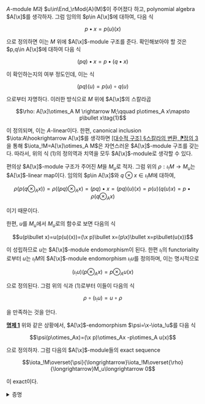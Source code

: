 
$A$-module $M$과 $u\in\End_\rMod{A}(M)$이 주어졌다 하고, polynomial algebra $A[\x]$를 생각하자. 그럼 임의의 $p\in A[\x]$에 대하여, 다음 식

$$p\bullet x=p(u)(x)$$

으로 정의하면 이는 $M$ 위에 $A[\x]$-module 구조를 준다. 확인해보아야 할 것은 $p,q\in A[\x]$에 대하여 다음 식

$$(pq)\bullet x=p\bullet(q\bullet x)$$

이 확인하는지의 여부 정도인데, 이는 식 

$$(pq)(u)=p(u)\circ q(u)$$

으로부터 자명하다. 이러한 방식으로 $M$ 위에 $A[\x]$의 스칼라곱

$$\rho: A[\x]\otimes_A M \rightarrow M;\qquad p\otimes_A x\mapsto p\bullet x\tag{1}$$

이 정의되며, 이는 $A$-linear이다. 한편, canonical inclusion $\iota:A\hookrightarrow A[\x]$를 생각하면 [\[대수적 구조\] §스칼라의 변환, ⁋정의 3](/ko/math/algebraic_structures/change_of_base_ring#def3)을 통해 $\iota_!M=A[\x]\otimes_A M$은 자연스러운 $A[\x]$-module 구조를 갖는다. 따라서, 위의 식 (1)의 정의역과 치역을 모두 $A[\x]$-module로 생각할 수 있다. 

편의상 $A[\x]$-module 구조가 주어진 $M$을 $M_u$로 적자. 그럼 위의 $\rho:\iota_!M\rightarrow M_u$는 $A[\x]$-linear map이다. 임의의 $p\in A[\x]$와 $q\otimes x\in \iota_!M$에 대하여,

$$\rho(p(q\otimes_Ax))=\rho((pq)\otimes_Ax)=(pq)\bullet x=(pq)(u)(x)=p(u)(q(u)x)=p\bullet\rho(q\otimes_Ax)$$

이기 때문이다. 

한편, $u$를 $M_u$에서 $M_u$로의 함수로 보면 다음의 식

$$u(p\bullet x)=u(p(u)(x))=(\x p)\bullet x=(p\x)\bullet x=p\bullet(u(x))$$

이 성립하므로 $u$는 $A[\x]$-module endomorphism이 된다. 한편 $\iota_!$의 functoriality로부터 $u$는 $\iota_!M$의 $A[\x]$-module endomorphism $\iota_!u$를 정의하며, 이는 명시적으로

$$(\iota_!u)(p\otimes_A x)=p\otimes_A u(x)$$

으로 정의된다. 그럼 위의 식과 (1)로부터 이들이 다음의 식

$$\rho\circ(\iota_!u)=u\circ\rho$$

을 만족하는 것을 안다. 

<div class="proposition" markdown="1">

<ins id="prop1">**명제 1**</ins> 위와 같은 상황에서, $A[\x]$-endomorphism $\psi=\x-\iota_!u$를 다음 식

$$\psi(p\otimes_Ax)=(\x p)\otimes_Ax -p\otimes_A u(x)$$

으로 정의하자. 그럼 다음의 $A[\x]$-module들의 exact sequence

$$\iota_!M\overset{\psi}{\longrightarrow}\iota_!M\overset{\rho}{\longrightarrow}M_u\longrightarrow 0$$

이 exact이다. 

</div>
<details class="proof" markdown="1">
<summary>증명</summary>

$\ker\rho\subseteq \im\psi$인 것만 보이면 충분하다. $z\in\ker\rho$가 임의로 주어졌다 하자. 그럼 $z$를 $p\otimes_A x$의 꼴의 원소들의 합으로 분해한 후, 다시 $p$들을 $1,\x,\x^2,\ldots$들의 일차결합으로 생각하여 분해한 후 $\x^k$들에 맞추어 합을 다시 쓰는 방식으로 

$$z=\sum_k \x^k\otimes_A x_k,\qquad x_k\in M$$

으로 적어줄 수 있다. 그럼 $z\in\ker\rho$라는 조건으로부터,

$$\rho(z)=\sum_k u^k(\x_k)=0$$

을 얻는다. 이제 $\sum 1\otimes u^k(x_k)=0$이므로, 이로부터

$$z=\sum_k (\x^k\otimes_A x_k-1\otimes_A u^k(x_k))=\sum_k (\x^k-\iota_!u^k))(1\otimes x_k)$$

인데, 어차피 $\iota_!M=A[\x]\otimes_A M$에서 $\x$는 $A[\x]$ 부분에 작용하고, $\iota_!u$는 $M$에 작용하므로 이들의 곱셈은 순서를 바꿀 수 있다. 즉 위의 식을

$$\sum_k (\x-\iota_!u)\circ\left(\sum_{j=0}^{k-1} \x^j (\iota_!u)^{k-j-1}\right)$$

으로 쓸 수 있으므로 증명이 완료된다. 

</details>
